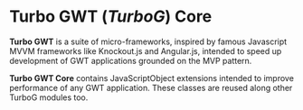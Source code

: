 Turbo GWT (*TurboG*) Core
==

**Turbo GWT** is a suite of micro-frameworks, inspired by famous Javascript MVVM frameworks like Knockout.js and Angular.js, intended to speed up development of GWT applications grounded on the MVP pattern.

**Turbo GWT Core** contains JavaScriptObject extensions intended to improve performance of any GWT application. These classes are reused along other TurboG modules too.
